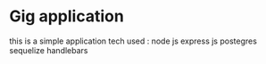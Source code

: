 # Gig application
this is a simple application
tech used :
node js 
express js
postegres
sequelize
handlebars